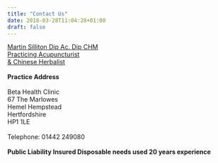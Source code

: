 ```yaml
---
title: "Contact Us"
date: 2018-03-28T11:04:28+01:00
draft: false
---
```


<a href="about-martin-2.html">Martin Silliton Dip Ac. Dip CHM<br>
Practicing Acupuncturist<br>
&amp; Chinese Herbalist</a><br><br>
        <b>Practice Address</b><br><br>
Beta Health Clinic<br>
67 The Marlowes<br>
Hemel Hempstead<br>
Hertfordshire<br>
HP1 1LE<br><br>
Telephone: 01442 249080<br><br>
<b>Public Liability Insured
Disposable needs used
20 years experience</b>